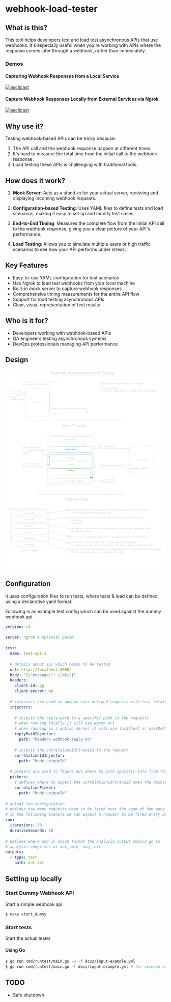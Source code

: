 # webhook-load-tester


## What is this?

This tool helps developers test and load test asynchronous APIs that use webhooks. It's especially useful when you're working with APIs where the response comes later through a webhook, rather than immediately.

### Demos

#### Capturing Webhook Responses from a Local Service

[![asciicast](https://asciinema.org/a/677409.svg)](https://asciinema.org/a/677409)

#### Capture Webhook Responses Locally from External Services via Ngrok

[![asciicast](https://asciinema.org/a/677410.svg)](https://asciinema.org/a/677410)

## Why use it?

Testing webhook-based APIs can be tricky because:
1. The API call and the webhook response happen at different times.
2. It's hard to measure the total time from the initial call to the webhook response.
3. Load testing these APIs is challenging with traditional tools.

## How does it work?

1. **Mock Server**: Acts as a stand-in for your actual server, receiving and displaying incoming webhook requests.

2. **Configuration-based Testing**: Uses YAML files to define tests and load scenarios, making it easy to set up and modify test cases.

3. **End-to-End Timing**: Measures the complete flow from the initial API call to the webhook response, giving you a clear picture of your API's performance.

4. **Load Testing**: Allows you to simulate multiple users or high traffic scenarios to see how your API performs under stress.

## Key Features

- Easy-to-use YAML configuration for test scenarios
- Use Ngrok to load test webhooks from your local machine
- Built-in mock server to capture webhook responses
- Comprehensive timing measurements for the entire API flow
- Support for load testing asynchronous APIs
- Clear, visual representation of test results

## Who is it for?

- Developers working with webhook-based APIs
- QA engineers testing asynchronous systems
- DevOps professionals managing API performance

## Design

![Overview](docs/overview.png "Overview of design")

## Configuration 

It uses configuration files to run tests, where tests & load can be defined using a declarative yaml format.

Following is an example test config which can be used against the dummy webhook api.

```yaml
version: v1

server: ngrok # optional param

test:
  name: test-api-1
  
  # details about api which needs to be tested
  url: http://localhost:8080/
  body: "{\"message\": \"ok\"}"
  headers:
    client-id: gg
    client-secret: wp
  
  # injectors are used to update user defined requests with test-related variables
  injectors:

    # injects the reply-path to a specific path in the requests
    # when running locally it will use Ngrok url
    # when running on a public server it will use localhost or userDefinedHost
    replyPathInjector:
      path: "headers.webhook-reply-to"
    
    # injects the correlationId/traceId to the request
    correlationIdInjector:
      path: "body.uniqueId"

  # pickers are used to figure out where to pick specific info from the response
  pickers:
    # defines where to expect the correlationId/traceId when the downstream gives a callback
    correlationPicker:
      path: "body.uniqueId"

# actual run configuration 
# defines how many requests need to be fired over the span of how many seconds
# in the following example we can expect a request to be fired every 200ms (10s/50r)
run:
  iterations: 50
  durationSeconds: 10

# defines where and in which format the analysis output should go to
# analysis comprises of max, min, avg, etc
outputs:
  - type: text
    path: out.txt
```

## Setting up locally

### Start Dummy Webhook API 

Start a simple webhook api

```bash
$ make start_dummy
```

### Start tests  

Start the actual tester

#### Using Go

```bash
$ go run cmd/runtest/main.go -v -f docs/input-example.yml
$ go run cmd/runtest/main.go -f docs/input-example.yml # for verbose output
```

## TODO

- Safe shutdown
